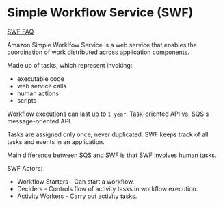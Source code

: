 # Simple Workflow Service (SWF)
[SWF FAQ](https://aws.amazon.com/swf/faqs/)

Amazon Simple Worklfow Service is a web service that enables the coordination of work distributed across application components.

Made up of tasks, which represent invoking:
- executable code
- web service calls
- human actions
- scripts

Workflow executions can last up to `1 year`. Task-oriented API vs. SQS's message-oriented API.

Tasks are assigned only once, never duplicated. SWF keeps track of all tasks and events in an application.

Main difference between SQS and SWF is that SWF involves human tasks.

SWF Actors:
- Workflow Starters - Can start a workflow.
- Deciders - Controls flow of activity tasks in workflow execution.
- Activity Workers - Carry out activity tasks.
